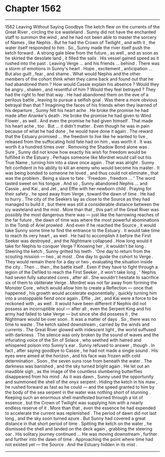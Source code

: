 
# Chapter 1562


---

1562 Leaving Without Saying Goodbye
The ketch flew on the currents of the Great River , circling the ice wasteland . Sunny did not have the enchanted staff to summon the wind , and he had not been able to master the sorcery of Names , like Nephis . But he had the Crown of Twilight , and with it , the water itself responded to him .
So , Sunny made the river itself push the ketch forward . A strong gale blew from the future , as well , and as soon as he skirted the desolate land , it filled the sails . His vessel gained speed as it rushed into the past .
Leaving Verge … and his friends … behind .
There was a storm of emotions in Sunny's heart .
Hope , excitement , anticipation …
But also guilt , fear , and shame .
What would Nephis and the other members of the cohort think when they came back and found out that he had abandoned them ? How would Cassie explain his absence ?
Would they be angry , shaken , and resentful of him ? Would they feel betrayed ?
They had the right to feel that way . He had abandoned them on the eve of a perilous battle , leaving to pursue a selfish goal . Was there a more obvious betrayal than that ? Imagining the faces of his friends when they learned of his departure , Sunny felt his heart ache .
He broke the promise he had made after Ananke's death . He broke the promise he had given to Wind Flower , as well . And even the promise he had given himself . That made his heart ache , too .
But … it didn't matter .
Even though he was in pain because of what he had done , he would have done it again . The reward that the Estuary promised … the freedom to live like he wanted to live , released from the suffocating hold fate had on him , was worth it .
It was worth it a hundred times over .
Removing the Shadow Bond alone was .
Sure , Sunny did not know how exactly his wish for freedom would be fulfilled in the Estuary . Perhaps someone like Mordret would call out his True Name , turning him into a slave once again .
That was alright . Sunny felt confident in his ability to kill an enemy who would become his master . It was being bonded to someone he loved , and thus could not eliminate , that was the problem . Being a slave to fate .
'Freedom , freedom … '
The word tasted sweet on his tongue .
And so , Sunny abandoned Nephis … and Cassie , and Kai , and Jet , and Effie with her newborn child . Praying for their safety , he sped away from Verge , toward the dawn of time .
He had to hurry .
The city of the Seekers lay as close to the Source as they had managed to build it , but there was still a considerable distance between the icy wasteland and the mist . More than that , this part of the Great River was possibly the most dangerous there was — just like the harrowing reaches of the far future , the dawn of time was where the most powerful abominations in the Tomb of Ariel prowled .
And even if he reached the Source , it would take Sunny some time to find the entrance to the Estuary . It would take time to reach its very heart , as well .
He had to accomplish it before the First Seeker was destroyed , and the Nightmare collapsed .
How long would it take for Nephis to conquer Verge ?
Knowing her , it wouldn't be long .
Steering the ketch , Sunny gritted his teeth .
'One day to return from the scouting mission — two , at most . One day to guide the cohort to Verge . They would remain there for a day or two , evaluating the situation inside the city . Then … then , the battle itself . Even if they have to fight through a legion of the Defiled to reach the First Seeker , it won't take long . '
Nephis had seven fully saturated cores , after all . She wouldn't hesitate to sacrifice six of them to obliterate Verge . Mordret was not far away from forming the Monster Core , which would allow him to create a Reflection — once that happened , his growth would accelerate exponentially , quickly turning him into a unstoppable fiend once again .
Effie , Jet , and Kai were a force to be reckoned with , as well .
It would have been different if Nephis did not possess an incorruptible soul — after all , even the Serpent King and his army had failed to take Verge — but since she did possess it , the Nightmare would be over soon .
It was a matter of days .
So , there was no time to waste .
The ketch sailed downstream , carried by the winds and currents . The Great River glowed with iridescent light , the world suffused with darkness . The silence was only broken by the sound of waves and the infuriating voice of the Sin of Solace , who seethed with hatred and whispered poison into Sunny's ear .
Sunny refused to answer , though .
In fact , after saying goodbye to Cassie , he had not made a single sound .
His eyes were aimed at the horizon , and his face was frozen with cold determination .
Soon , the seven suns rose from beneath the water . The darkness was banished , and the sky turned bright again . He let out an inaudible sigh , as the image of the countless slumbering butterflies disappeared from his mind .
As it was dawn , Sunny used the opportunity and summoned the shell of the onyx serpent . Hiding the ketch in his maw , he rushed forward as fast as he could — and the speed granted to him by the body of the sea serpent in the water was nothing short of stunning .
Keeping such an enormous shell manifested burned through a lot of essence , but the Crown of Twilight was supplying him with a nearly endless reserve of it . More than that , even the essence he had expended to accelerate the current was replenished .
The period of dawn did not last long , and the sky soon turned azure . But Sunny had covered a great distance in that short period of time .
Spitting the ketch on the water , he dismissed the shell and landed on the deck again , grabbing the steering oar .
His solitary journey continued …
He was moving downstream , further and further into the dawn of time .
Approaching the point where time had not existed yet — the Source .
And the Estuary hidden in its mist .

---

